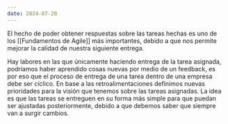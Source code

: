 ```yaml
---
date: 2024-07-20
---
```


El hecho de poder obtener respuestas sobre las tareas hechas es uno de los  [[Fundamentos de Agile]] más importantes, debido a que nos permite mejorar la calidad de nuestra siguiente entrega.

Hay labores en las que únicamente haciendo entrega de la tarea asignada, podríamos haber aprendido cosas nuevas por medio de un feedback, es por eso que el proceso de entrega de una tarea dentro de una empresa debe ser cíclico. En base a las retroalimentaciones definimos nuevas prioridades para la visión que tenemos sobre las tareas asignadas. La idea es que las tareas se entreguen en su forma más simple para que puedan ser ajustadas posteriormente, debido a que debemos saber que siempre van a surgir cambios.
